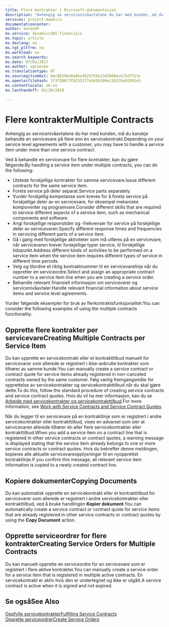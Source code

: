 ```yaml
---
title: Flere kontrakter | Microsoft-dokumentasjon
description: "Avhengig av servicenivåavtalene du har med kunden, må du kanskje behandle en servicevare på flere enn én servicekontrakt."
services: project-madeira
documentationcenter: 
author: SorenGP
ms.service: dynamics365-financials
ms.topic: article
ms.devlang: na
ms.tgt_pltfrm: na
ms.workload: na
ms.search.keywords: 
ms.date: 07/01/2017
ms.author: sgroespe
ms.translationtype: HT
ms.sourcegitcommit: bec0619be0a65e3625759e13d2866ac615d7513c
ms.openlocfilehash: 1f3f30673f8235377a581b398e1281fba92501e5
ms.contentlocale: nb-no
ms.lasthandoff: 01/30/2018

---
```

# <a name="multiple-contracts"></a><span data-ttu-id="792f6-103">Flere kontrakter</span><span class="sxs-lookup"><span data-stu-id="792f6-103">Multiple Contracts</span></span>
<span data-ttu-id="792f6-104">Avhengig av servicenivåavtalene du har med kunden, må du kanskje behandle en servicevare på flere enn én servicekontrakt.</span><span class="sxs-lookup"><span data-stu-id="792f6-104">Depending on your service level agreements with a customer, you may have to handle a service item under more than one service contract.</span></span>  
  
<span data-ttu-id="792f6-105">Ved å behandle en servicevare for flere kontrakter, kan du gjøre følgende:</span><span class="sxs-lookup"><span data-stu-id="792f6-105">By handling a service item under multiple contracts, you can do the following:</span></span>  
  
* <span data-ttu-id="792f6-106">Utstede forskjellige kontrakter for samme servicevare.</span><span class="sxs-lookup"><span data-stu-id="792f6-106">Issue different contracts for the same service item.</span></span>  
* <span data-ttu-id="792f6-107">Foreta service på deler separat.</span><span class="sxs-lookup"><span data-stu-id="792f6-107">Service parts separately.</span></span>  
* <span data-ttu-id="792f6-108">Vurder forskjellig kompetanse som kreves for å foreta service på forskjellige deler av en servicevare, for eksempel mekaniske komponenter og programvare.</span><span class="sxs-lookup"><span data-stu-id="792f6-108">Consider different skills that are required to service different aspects of a service item, such as mechanical components and software.</span></span>  
* <span data-ttu-id="792f6-109">Angi forskjellige responstider og -frekvenser for service på forskjellige deler av servicevaren.</span><span class="sxs-lookup"><span data-stu-id="792f6-109">Specify different response times and frequencies in servicing different parts of a service item.</span></span>  
* <span data-ttu-id="792f6-110">Gå i gang med forskjellige aktiviteter som må utføres på en servicevare, når servicevaren krever forskjellige typer service, til forskjellige tidspunkt.</span><span class="sxs-lookup"><span data-stu-id="792f6-110">Address different kinds of activities to be performed on a service item when the service item requires different types of service in different time periods.</span></span>  
* <span data-ttu-id="792f6-111">Velg og tilordne et riktig kontraktnummer til en servicevarelinje når du oppretter en serviceordre.</span><span class="sxs-lookup"><span data-stu-id="792f6-111">Select and assign an appropriate contract number to a service item line when you are creating a service order.</span></span>  
* <span data-ttu-id="792f6-112">Behandle relevant finansiell informasjon om servicevarer og servicenivåavtaler.</span><span class="sxs-lookup"><span data-stu-id="792f6-112">Handle relevant financial information about service items and service level agreements.</span></span>  
  
<span data-ttu-id="792f6-113">Vurder følgende eksempler for bruk av flerkontraktsfunksjonalitet:</span><span class="sxs-lookup"><span data-stu-id="792f6-113">You can consider the following examples of using the multiple contracts functionality.</span></span>  
  
## <a name="creating-multiple-contracts-per-service-item"></a><span data-ttu-id="792f6-114">Opprette flere kontrakter per servicevare</span><span class="sxs-lookup"><span data-stu-id="792f6-114">Creating Multiple Contracts per Service Item</span></span>  
<span data-ttu-id="792f6-115">Du kan opprette en servicekontrakt eller et kontrakttilbud manuelt for servicevarer som allerede er registrert i ikke-avbrutte kontrakter som tilhører av samme kunde.</span><span class="sxs-lookup"><span data-stu-id="792f6-115">You can manually create a service contract or contract quote for service items already registered in non-canceled contracts owned by the same customer.</span></span> <span data-ttu-id="792f6-116">Følg vanlig fremgangsmåte for opprettelse av servicekontrakter og servicekontrakttilbud når du skal gjøre dette.</span><span class="sxs-lookup"><span data-stu-id="792f6-116">To do this, follow the standard procedure of creating service contracts and service contract quotes.</span></span> <span data-ttu-id="792f6-117">Hvis du vil ha mer informasjon, kan du se [Arbeide med servicekontrakter og servicekontrakttilbud](service-how-to-create-service-contracts-and-service-contract-quotes.md).</span><span class="sxs-lookup"><span data-stu-id="792f6-117">For more information, see [Work with Service Contracts and Service Contract Quotes](service-how-to-create-service-contracts-and-service-contract-quotes.md).</span></span>  
  
<span data-ttu-id="792f6-118">Når du legger til en servicevare på en kontraktlinje som er registrert i andre servicekontrakter eller kontrakttilbud, vises en advarsel som sier at servicevaren allerede tilhører én eller flere servicekontrakter eller kontrakttilbud.</span><span class="sxs-lookup"><span data-stu-id="792f6-118">When you add a service item on a contract line that is registered in other service contracts or contract quotes, a warning message is displayed stating that the service item already belongs to one or more service contracts or contract quotes.</span></span> <span data-ttu-id="792f6-119">Hvis du bekrefter denne meldingen, kopieres alle aktuelle servicevareopplysninger til en nyopprettet kontraktlinje.</span><span class="sxs-lookup"><span data-stu-id="792f6-119">If you confirm this message, all relevant service item information is copied to a newly created contract line.</span></span>  
  
## <a name="copying-documents"></a><span data-ttu-id="792f6-120">Kopiere dokumenter</span><span class="sxs-lookup"><span data-stu-id="792f6-120">Copying Documents</span></span>  
<span data-ttu-id="792f6-121">Du kan automatisk opprette en servicekontrakt eller et kontrakttilbud for servicevarer som allerede er registrert i andre servicekontrakter eller kontrakttilbud, ved å bruke handlingen **Kopier dokument**.</span><span class="sxs-lookup"><span data-stu-id="792f6-121">You can automatically create a service contract or contract quote for service items that are already registered in other service contracts or contract quotes by using the **Copy Document** action.</span></span>  
  
## <a name="creating-service-orders-for-multiple-contracts"></a><span data-ttu-id="792f6-122">Opprette serviceordrer for flere kontrakter</span><span class="sxs-lookup"><span data-stu-id="792f6-122">Creating Service Orders for Multiple Contracts</span></span>  
<span data-ttu-id="792f6-123">Du kan manuelt opprette en serviceordre for en servicevare som er registrert i flere aktive kontrakter.</span><span class="sxs-lookup"><span data-stu-id="792f6-123">You can manually create a service order for a service item that is registered in multiple active contracts.</span></span> <span data-ttu-id="792f6-124">En servicekontrakt er aktiv hvis den er undertegnet og ikke er utgått.</span><span class="sxs-lookup"><span data-stu-id="792f6-124">A service contract is active when it is signed and not expired.</span></span>  
  
## <a name="see-also"></a><span data-ttu-id="792f6-125">Se også</span><span class="sxs-lookup"><span data-stu-id="792f6-125">See Also</span></span>  
[<span data-ttu-id="792f6-126">Oppfylle servicekontrakter</span><span class="sxs-lookup"><span data-stu-id="792f6-126">Fulfilling Service Contracts</span></span>](service-fulfill-service-contracts.md)  
[<span data-ttu-id="792f6-127">Opprette serviceordrer</span><span class="sxs-lookup"><span data-stu-id="792f6-127">Create Service Orders</span></span>](service-how-to-create-service-orders.md)  

